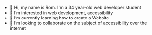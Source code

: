 - 👋 Hi, my name is Rom. I'm a 34 year-old web developer student
- 👀 I’m interested in web development, accessibility
- 🌱 I’m currently learning how to create a Website
- 💞️ I’m looking to collaborate on the subject of accessibility over the internet
  
<!---
Rom235/Rom235 is a ✨ special ✨ repository because its `README.md` (this file) appears on your GitHub profile.
You can click the Preview link to take a look at your changes.
--->
